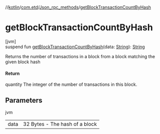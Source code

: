 //[kotlin](../../../index.md)/[com.etd](../index.md)/[Json_rpc_methods](index.md)/[getBlockTransactionCountByHash](get-block-transaction-count-by-hash.md)

# getBlockTransactionCountByHash

[jvm]\
suspend fun [getBlockTransactionCountByHash](get-block-transaction-count-by-hash.md)(data: [String](https://kotlinlang.org/api/latest/jvm/stdlib/kotlin/-string/index.html)): [String](https://kotlinlang.org/api/latest/jvm/stdlib/kotlin/-string/index.html)

Returns the number of transactions in a block from a block matching the given block hash

#### Return

quantity The integer of the number of transactions in this block.

## Parameters

jvm

| | |
|---|---|
| data | 32 Bytes - The hash of a block |
